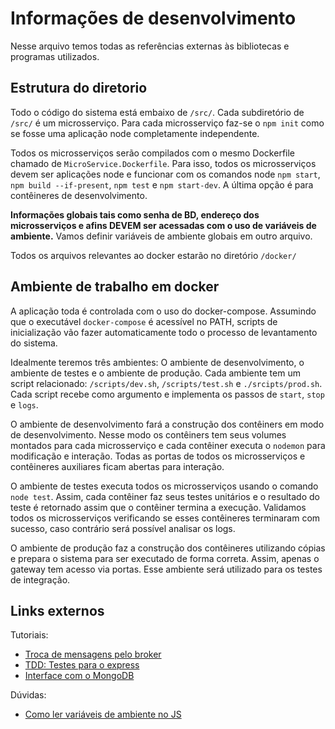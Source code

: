 # Informações de desenvolvimento

Nesse arquivo temos todas as referências externas às bibliotecas e programas utilizados.

## Estrutura do diretorio

Todo o código do sistema está embaixo de `/src/`. Cada subdiretório de `/src/` é um microsserviço. Para cada microsserviço faz-se o `npm init` como se fosse uma aplicação node completamente independente. 

Todos os microsserviços serão compilados com o mesmo Dockerfile chamado de `MicroService.Dockerfile`. Para isso, todos os microsserviços devem ser aplicações node e funcionar com os comandos node `npm start`, `npm build --if-present`, `npm test` e `npm start-dev`. A última opção é para contêineres de desenvolvimento. 

**Informações globais tais como senha de BD, endereço dos microsserviços e afins DEVEM ser acessadas com o uso de variáveis de ambiente.** Vamos definir variáveis de ambiente globais em outro arquivo.

Todos os arquivos relevantes ao docker estarão no diretório `/docker/`

## Ambiente de trabalho em docker

A aplicação toda é controlada com o uso do docker-compose. Assumindo que o executável `docker-compose` é acessível no PATH, scripts de inicialização vão fazer automaticamente todo o processo de levantamento do sistema. 

Idealmente teremos três ambientes: O ambiente de desenvolvimento, o ambiente de testes e o ambiente de produção. Cada ambiente tem um script relacionado: `/scripts/dev.sh`, `/scripts/test.sh` e `./srcipts/prod.sh`. Cada script recebe como argumento e implementa os passos de `start`, `stop` e  `logs`. 

O ambiente de desenvolvimento fará a construção dos contêiners em modo de desenvolvimento. Nesse modo os contêiners tem seus volumes montados para cada microsserviço e cada contêiner executa o `nodemon` para modificação e interação. Todas as portas de todos os microsserviços e contêineres auxiliares ficam abertas para interação. 

O ambiente de testes executa todos os microsserviços usando o comando `node test`. Assim, cada contêiner faz seus testes unitários e o resultado do teste é retornado assim que o contêiner termina a execução. Validamos todos os microsserviços verificando se esses contêineres terminaram com sucesso, caso contrário será possível analisar os logs.

O ambiente de produção faz a construção dos contêineres utilizando cópias e prepara o sistema para ser executado de forma correta. Assim, apenas o gateway tem acesso via portas. Esse ambiente será utilizado para os testes de integração.

## Links externos

Tutoriais:
* [Troca de mensagens pelo broker](https://www.rabbitmq.com/tutorials/tutorial-one-javascript.html)
* [TDD: Testes para o express](https://www.luiztools.com.br/post/tdd-como-criar-integration-tests-em-node-js-com-jest/)
* [Interface com o MongoDB](https://mongoosejs.com/docs/) 

Dúvidas:
* [Como ler variáveis de ambiente no JS](https://nodejs.dev/learn/how-to-read-environment-variables-from-nodejs)

